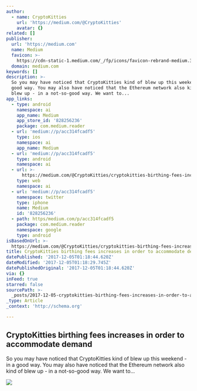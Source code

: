 ```yaml
---
author:
  - name: CryptoKitties
    url: 'https://medium.com/@CryptoKitties'
    avatar: {}
related: []
publisher:
  url: 'https://medium.com'
  name: Medium
  favicon: >-
    https://cdn-static-1.medium.com/_/fp/icons/favicon-rebrand-medium.3Y6xpZ-0FSdWDnPM3hSBIA.ico
  domain: medium.com
keywords: []
description: >-
  So you may have noticed that CryptoKitties kind of blew up this weekend - in a
  good way. You may also have noticed that the Ethereum network also kind of
  blew up - in a not-so-good way. We want to...
app_links:
  - type: android
    namespace: ai
    app_name: Medium
    app_store_id: '828256236'
    package: com.medium.reader
  - url: 'medium://p/acc314fcadf5'
    type: ios
    namespace: ai
    app_name: Medium
  - url: 'medium://p/acc314fcadf5'
    type: android
    namespace: ai
  - url: >-
      https://medium.com/@CryptoKitties/cryptokitties-birthing-fees-increases-in-order-to-accommodate-demand-acc314fcadf5
    type: web
    namespace: ai
  - url: 'medium://p/acc314fcadf5'
    namespace: twitter
    type: iphone
    name: Medium
    id: '828256236'
  - path: https/medium.com/p/acc314fcadf5
    package: com.medium.reader
    namespace: google
    type: android
isBasedOnUrl: >-
  https://medium.com/@CryptoKitties/cryptokitties-birthing-fees-increases-in-order-to-accommodate-demand-acc314fcadf5
title: CryptoKitties birthing fees increases in order to accommodate demand
datePublished: '2017-12-05T01:18:44.620Z'
dateModified: '2017-12-05T01:18:29.745Z'
datePublishedOriginal: '2017-12-05T01:18:44.620Z'
via: {}
inFeed: true
starred: false
sourcePath: >-
  _posts/2017-12-05-cryptokitties-birthing-fees-increases-in-order-to-accommodat.md
_type: Article
_context: 'http://schema.org'

---
```

<article style=""><h1>CryptoKitties birthing fees increases in order to accommodate demand</h1><p>So you may have noticed that CryptoKitties kind of blew up this weekend - in a good way. You may also have noticed that the Ethereum network also kind of blew up - in a not-so-good way. We want to...</p><img src="https://cdn-images-1.medium.com/max/1200/1*z57YrF43Ug1sbw8airBQzg.png" /></article>
